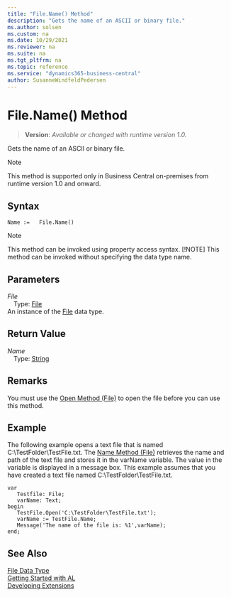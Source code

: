 ```yaml
---
title: "File.Name() Method"
description: "Gets the name of an ASCII or binary file."
ms.author: solsen
ms.custom: na
ms.date: 10/29/2021
ms.reviewer: na
ms.suite: na
ms.tgt_pltfrm: na
ms.topic: reference
ms.service: "dynamics365-business-central"
author: SusanneWindfeldPedersen
---
```

[//]: # (START>DO_NOT_EDIT)
[//]: # (IMPORTANT:Do not edit any of the content between here and the END>DO_NOT_EDIT.)
[//]: # (Any modifications should be made in the .xml files in the ModernDev repo.)
# File.Name() Method
> **Version**: _Available or changed with runtime version 1.0._

Gets the name of an ASCII or binary file.

> [!NOTE]
> This method is supported only in Business Central on-premises from runtime version 1.0 and onward.

## Syntax
```AL
Name :=   File.Name()
```
> [!NOTE]
> This method can be invoked using property access syntax.
> [!NOTE]
> This method can be invoked without specifying the data type name.

## Parameters
*File*  
&emsp;Type: [File](file-data-type.md)  
An instance of the [File](file-data-type.md) data type.  

## Return Value
*Name*  
&emsp;Type: [String](../string/string-data-type.md)  



[//]: # (IMPORTANT: END>DO_NOT_EDIT)

## Remarks

You must use the [Open Method \(File\)](../../methods-auto/file/file-open-method.md) to open the file before you can use this method.  
  
## Example  

The following example opens a text file that is named C:\\TestFolder\\TestFile.txt. The [Name Method \(File\)](../../methods-auto/file/file-name-method.md) retrieves the name and path of the text file and stores it in the varName variable. The value in the variable is displayed in a message box. This example assumes that you have created a text file named C:\\TestFolder\\TestFile.txt.

 ```
 var
    Testfile: File;
    varName: Text;
begin
    TestFile.Open('C:\TestFolder\TestFile.txt');  
    varName := TestFile.Name;  
    Message('The name of the file is: %1',varName);  
end;
```  
  

## See Also
[File Data Type](file-data-type.md)  
[Getting Started with AL](../../devenv-get-started.md)  
[Developing Extensions](../../devenv-dev-overview.md)